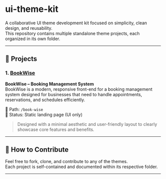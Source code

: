 # ui-theme-kit

A collaborative UI theme development kit focused on simplicity, clean design, and reusability.  
This repository contains multiple standalone theme projects, each organized in its own folder.

---

## 📁 Projects

### 1. [BookWise](/book-wise)
**BookWise – Booking Management System**  
BookWise is a modern, responsive front-end for a booking management system designed for businesses that need to handle appointments, reservations, and schedules efficiently.

📂 Path: `/book-wise`  
🧩 Status: Static landing page (UI only)

> Designed with a minimal aesthetic and user-friendly layout to clearly showcase core features and benefits.

---

## 🚀 How to Contribute

Feel free to fork, clone, and contribute to any of the themes.  
Each project is self-contained and documented within its respective folder.


---

